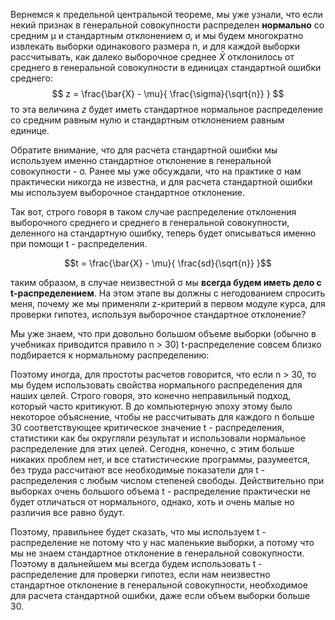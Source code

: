Вернемся к предельной центральной теореме, мы уже узнали, что если некий признак в генеральной совокупности распределен **нормально** со средним μ и стандартным отклонением σ, и мы будем многократно извлекать выборки одинакового размера n, и для каждой выборки рассчитывать, как далеко выборочное среднее $\bar{X}$ отклонилось от среднего в генеральной совокупности в единицах стандартной ошибки среднего:
$$
z = \frac{\bar{X} - \mu}{ \frac{\sigma}{\sqrt{n}} }
$$то эта величина $z$ будет иметь стандартное нормальное распределение со средним равным нулю и стандартным отклонением равным единице.

Обратите внимание, что для расчета стандартной ошибки мы используем именно стандартное отклонение в генеральной совокупности - σ. Ранее мы уже обсуждали, что на практике σ нам практически никогда не известна, и для расчета стандартной ошибки мы используем выборочное стандартное отклонение.

Так вот, строго говоря в таком случае распределение отклонения выборочного среднего и среднего в генеральной совокупности, деленного на стандартную ошибку, теперь будет описываться именно при помощи t - распределения.

$$t = \frac{\bar{X} - \mu}{ \frac{sd}{\sqrt{n}} }$$

таким образом, в случае неизвестной σ мы **всегда будем иметь дело с t-распределением**. На этом этапе вы должны с негодованием спросить меня, почему же мы применяли z-критерий в первом модуле курса, для проверки гипотез, используя выборочное стандартное отклонение?

Мы уже знаем, что при довольно большом объеме выборки (обычно в учебниках приводится правило n > 30) t-распределение совсем близко подбирается к нормальному распределению:

Поэтому иногда, для простоты расчетов говорится, что если n > 30, то мы будем использовать свойства нормального распределения для наших целей. Строго говоря, это конечно неправильный подход, который часто критикуют. В до компьютерную эпоху этому было некоторое объяснение, чтобы не рассчитывать для каждого n больше 30 соответствующее критическое значение t - распределения, статистики как бы округляли результат и использовали нормальное распределение для этих целей. Сегодня, конечно, с этим больше никаких проблем нет, и все статистические программы, разумеется, без труда рассчитают все необходимые показатели для t - распределения с любым числом степеней свободы. Действительно при выборках очень большого объема t - распределение практически не будет отличаться от нормального, однако, хоть и очень малые но различия все равно будут.

Поэтому, правильнее будет сказать, что мы используем t - распределение не потому что у нас маленькие выборки, а потому что мы не знаем стандартное отклонение в генеральной совокупности. Поэтому в дальнейшем мы всегда будем использовать t - распределение для проверки гипотез, если нам неизвестно стандартное отклонение в генеральной совокупности, необходимое для расчета стандартной ошибки, даже если объем выборки больше 30.